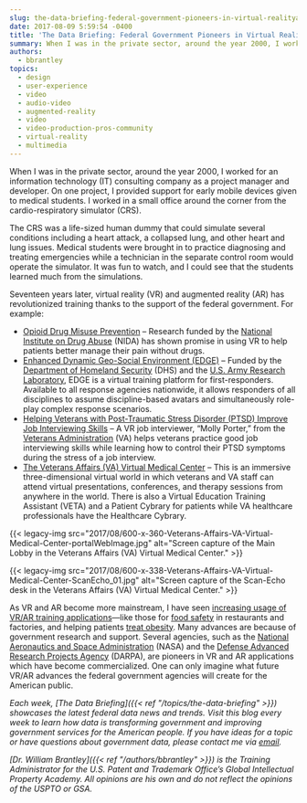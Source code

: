 ```yaml
---
slug: the-data-briefing-federal-government-pioneers-in-virtual-realityaugmented-reality-training
date: 2017-08-09 5:59:54 -0400
title: 'The Data Briefing: Federal Government Pioneers in Virtual Reality/Augmented Reality Training'
summary: When I was in the private sector, around the year 2000, I worked for an information technology (IT) consulting company as a project manager and developer. On one project, I provided support for early mobile devices given to medical students. I worked in a small office around the corner from the cardio-respiratory simulator (CRS). The
authors:
  - bbrantley
topics:
  - design
  - user-experience
  - video
  - audio-video
  - augmented-reality
  - video
  - video-production-pros-community
  - virtual-reality
  - multimedia
---
```


When I was in the private sector, around the year 2000, I worked for an information technology (IT) consulting company as a project manager and developer. On one project, I provided support for early mobile devices given to medical students. I worked in a small office around the corner from the cardio-respiratory simulator (CRS).

The CRS was a life-sized human dummy that could simulate several conditions including a heart attack, a collapsed lung, and other heart and lung issues. Medical students were brought in to practice diagnosing and treating emergencies while a technician in the separate control room would operate the simulator. It was fun to watch, and I could see that the students learned much from the simulations.

Seventeen years later, virtual reality (VR) and augmented reality (AR) has revolutionized training thanks to the support of the federal government. For example:

  * [Opioid Drug Misuse Prevention](https://www.researchgate.net/publication/262874671_How_Can_Virtual_Reality_Interventions_Help_Reduce_Prescription_Opioid_Drug_Misuse) – Research funded by the [National Institute on Drug Abuse](https://www.drugabuse.gov/) (NIDA) has shown promise in using VR to help patients better manage their pain without drugs.
  * [Enhanced Dynamic Geo-Social Environment (EDGE)](https://www.dhs.gov/science-and-technology/enhanced-dynamic-geo-social-environment-edge) – Funded by the [Department of Homeland Security](https://www.dhs.gov/) (DHS) and the [U.S. Army Research Laboratory](http://www.arl.army.mil/), EDGE is a virtual training platform for first-responders. Available to all response agencies nationwide, it allows responders of all disciplines to assume discipline-based avatars and simultaneously role-play complex response scenarios.
  * [Helping Veterans with Post-Traumatic Stress Disorder (PTSD) Improve Job Interviewing Skills](https://www.research.va.gov/currents/0715-6.cfm) – A VR job interviewer, “Molly Porter,” from the [Veterans Administration](https://www.va.gov/) (VA) helps veterans practice good job interviewing skills while learning how to control their PTSD symptoms during the stress of a job interview.
  * [The Veterans Affairs (VA) Virtual Medical Center](https://vavmc.com/) – This is an immersive three-dimensional virtual world in which veterans and VA staff can attend virtual presentations, conferences, and therapy sessions from anywhere in the world. There is also a Virtual Education Training Assistant (VETA) and a Patient Cybrary for patients while VA healthcare professionals have the Healthcare Cybrary.

{{< legacy-img src="2017/08/600-x-360-Veterans-Affairs-VA-Virtual-Medical-Center-portalWebImage.jpg" alt="Screen capture of the Main Lobby in the Veterans Affairs (VA) Virtual Medical Center." >}}

{{< legacy-img src="2017/08/600-x-338-Veterans-Affairs-VA-Virtual-Medical-Center-ScanEcho_01.jpg" alt="Screen capture of the Scan-Echo desk in the Veterans Affairs (VA) Virtual Medical Center." >}}

As VR and AR become more mainstream, I have seen [increasing usage of VR/AR training applications](http://www.clomedia.com/2017/08/03/virtual-reality-in-training-slowly-becoming-a-reality/)—like those for [food safety](https://cals.ncsu.edu/news/food-safety-in-virtual-reality/) in restaurants and factories, and helping patients [treat obesity](http://www.techtimes.com/articles/137321/20160229/virtual-reality-may-help-fight-obesity-epidemic.htm). Many advances are because of government research and support. Several agencies, such as the [National Aeronautics and Space Administration](https://www.nasa.gov/) (NASA) and the [Defense Advanced Research Projects Agency](https://www.darpa.mil/) (DARPA), are pioneers in VR and AR applications which have become commercialized. One can only imagine what future VR/AR advances the federal government agencies will create for the American public.

_Each week, [The Data Briefing]({{< ref "/topics/the-data-briefing" >}}) showcases the latest federal data news and trends. Visit this blog every week to learn how data is transforming government and improving government services for the American people. If you have ideas for a topic or have questions about government data, please contact me via [email](mailto:william.brantley@uspto.gov?subject=The%20Data%20Briefing)._

_[Dr. William Brantley]({{< ref "/authors/bbrantley" >}}) is the Training Administrator for the U.S. Patent and Trademark Office’s Global Intellectual Property Academy. All opinions are his own and do not reflect the opinions of the USPTO or GSA._